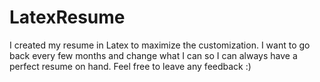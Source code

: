 # LatexResume
I created my resume in Latex to maximize the customization. I want to go back every few months and change what I can so I can always have a perfect resume on hand. Feel free to leave any feedback :)

